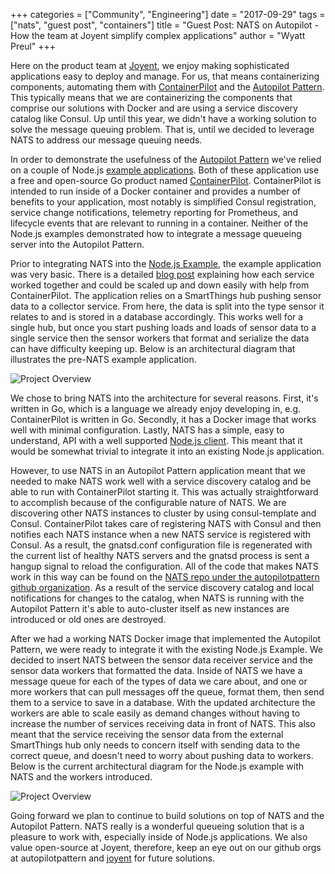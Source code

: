 +++
categories = ["Community", "Engineering"]
date = "2017-09-29"
tags = ["nats", "guest post", "containers"]
title = "Guest Post: NATS on Autopilot - How the team at Joyent simplify complex applications"
author = "Wyatt Preul"
+++

Here on the product team at [Joyent](https://www.joyent.com/), we enjoy making sophisticated applications easy to deploy and manage. For us, that means containerizing components, automating them with [ContainerPilot](https://www.joyent.com/containerpilot) and the [Autopilot Pattern](https://autopilotpattern.io/). This typically means that we are containerizing the components that comprise our solutions with Docker and are using a service discovery catalog like Consul. Up until this year, we didn't have a working solution to solve the message queuing problem. That is, until we decided to leverage NATS to address our message queuing needs.

In order to demonstrate the usefulness of the [Autopilot Pattern](https://autopilotpattern.io/) we've relied on a couple of Node.js [example applications](https://github.com/autopilotpattern/hello-world). Both of these application use a free and open-source Go product named [ContainerPilot](https://www.joyent.com/containerpilot). ContainerPilot is intended to run inside of a Docker container and provides a number of benefits to your application, most notably is simplified Consul registration, service change notifications, telemetry reporting for Prometheus, and lifecycle events that are relevant to running in a container. Neither of the Node.js examples demonstrated how to integrate a message queueing server into the Autopilot Pattern.

Prior to integrating NATS into the [Node.js Example](https://github.com/autopilotpattern/nodejs-example), the example application was very basic. There is a detailed [blog post](https://www.joyent.com/blog/microservices-containers-nodejs) explaining how each service worked together and could be scaled up and down easily with help from ContainerPilot. The application relies on a SmartThings hub pushing sensor data to a collector service. From here, the data is split into the type sensor it relates to and is stored in a database accordingly. This works well for a single hub, but once you start pushing loads and loads of sensor data to a single service then the sensor workers that format and serialize the data can have difficulty keeping up. Below is an architectural diagram that illustrates the pre-NATS example application.

<img class="img-responsive center-block" alt="Project Overview" src="/img/blog/nats-on-autopilot/project-overview-pre-nats.png">

We chose to bring NATS into the architecture for several reasons. First, it's written in Go, which is a language we already enjoy developing in, e.g. ContainerPilot is written in Go. Secondly, it has a Docker image that works well with minimal configuration. Lastly, NATS has a simple, easy to understand, API with a well supported [Node.js client](https://www.npmjs.com/package/nats). This meant that it would be somewhat trivial to integrate it into an existing Node.js application.

However, to use NATS in an Autopilot Pattern application meant that we needed to make NATS work well with a service discovery catalog and be able to run with ContainerPilot starting it. This was actually straightforward to accomplish because of the configurable nature of NATS. We are discovering other NATS instances to cluster by using consul-template and Consul. ContainerPilot takes care of registering NATS with Consul and then notifies each NATS instance when a new NATS service is registered with Consul. As a result, the gnatsd.conf configuration file is regenerated with the current list of healthy NATS servers and the gnatsd process is sent a hangup signal to reload the configuration. All of the code that makes NATS work in this way can be found on the [NATS repo under the autopilotpattern github organization](https://github.com/autopilotpattern/nats). As a result of the service discovery catalog and local notifications for changes to the catalog, when NATS is running with the Autopilot Pattern it's able to auto-cluster itself as new instances are introduced or old ones are destroyed.

After we had a working NATS Docker image that implemented the Autopilot Pattern, we were ready to integrate it with the existing Node.js Example. We decided to insert NATS between the sensor data receiver service and the sensor data workers that formatted the data. Inside of NATS we have a message queue for each of the types of data we care about, and one or more workers that can pull messages off the queue, format them, then send them to a service to save in a database. With the updated architecture the workers are able to scale easily as demand changes without having to increase the number of services receiving data in front of NATS. This also meant that the service receiving the sensor data from the external SmartThings hub only needs to concern itself with sending data to the correct queue, and doesn't need to worry about pushing data to workers. Below is the current architectural diagram for the Node.js example with NATS and the workers introduced.

<img class="img-responsive center-block" alt="Project Overview" src="/img/blog/nats-on-autopilot/project-overview.png">

Going forward we plan to continue to build solutions on top of NATS and the Autopilot Pattern. NATS really is a wonderful queueing solution that is a pleasure to work with, especially inside of Node.js applications. We also value open-source at Joyent, therefore, keep an eye out on our github orgs at autopilotpattern and [joyent](https://github.com/joyent/) for future solutions.
